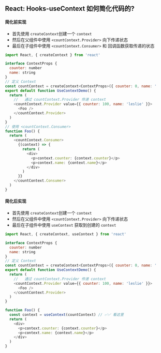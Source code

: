 ## React: Hooks-useContext 如何简化代码的?

#### 简化前实现
- 首先使用 `createContext`创建一个 `context`
- 然后在父组件中使用 `<countContext.Provider>` 向下传递状态
- 最后在子组件中使用 `<countContext.Consumer>` 和 回调函数获取传递的状态
```js
import React, { createContext } from 'react'

interface ContextProps {
  counter: number
  name: string
}
// 定义 Context
const countContext = createContext<ContextProps>({ counter: 0, name: '' })
export default function UseContextDemo() {
  return (
    //   通过 countContext.Provider 传递 context
    <countContext.Provider value={{ counter: 100, name: 'leslie' }}>
      <Foo />
    </countContext.Provider>
  )
}
// 使用 <countContext.Consumer> 
function Foo() {
  return (
    <countContext.Consumer>
      {(context) => {
        return (
          <div>
            <p>context.counter: {context.counter}</p>
            <p>context.name: {context.name}</p>
          </div>
        )
      }}
    </countContext.Consumer>
  )
}
```

#### 简化后实现
- 首先使用 `createContext`创建一个 `context`
- 然后在父组件中使用 `<countContext.Provider>` 向下传递状态
- 最后在子组件中使用 `useContext` 获取到创建的 `context`
```js
import React, { createContext, useContext } from 'react'

interface ContextProps {
  counter: number
  name: string
}
// 定义 Context
const countContext = createContext<ContextProps>({ counter: 0, name: '' })
export default function UseContextDemo() {
  return (
    //   通过 countContext.Provider 传递 context
    <countContext.Provider value={{ counter: 100, name: 'leslie' }}>
      <Foo />
    </countContext.Provider>
  )
}

function Foo() {
  const context = useContext(countContext) // ✅✅ 看这里
  return (
    <div>
      <p>context.counter: {context.counter}</p>
      <p>context.name: {context.name}</p>
    </div>
  )
}
```